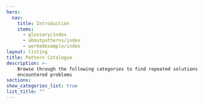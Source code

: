 ```yaml
---
hero:
  nav:
    title: Introduction
    items:
      - glossary/index
      - aboutpatterns/index
      - workedexample/index
layout: listing
title: Pattern Catalogue
description: >- 
    Browse through the following categories to find repeated solutions to commonly 
    encountered problems
sections:
show_categories_list: true
list_title: ""
---
```

